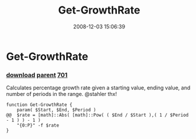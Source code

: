 ﻿---
pid:            700
parent:         699
children:       701
poster:         jturnage
title:          Get-GrowthRate
date:           2008-12-03 15:06:39
description:    Calculates percentage growth rate given a starting value, ending value, and number of periods in the range.  @stahler thx!
format:         posh
---

# Get-GrowthRate

### [download](700.ps1) [parent](699.md) [701](701.md)

Calculates percentage growth rate given a starting value, ending value, and number of periods in the range.  @stahler thx!

```posh
function Get-GrowthRate {
	param( $Start, $End, $Period ) 
@@	$rate = [math]::Abs( [math]::Pow( ( $End / $Start ),( 1 / $Period - 1 ) ) - 1 )
	"{0:P}" -f $rate
}
```
